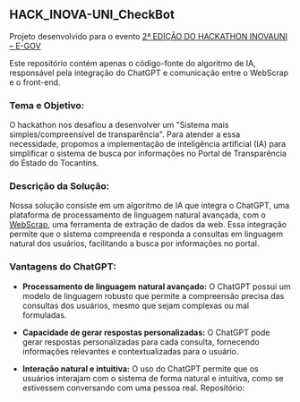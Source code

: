 ## HACK_INOVA-UNI_CheckBot

Projeto desenvolvido para o evento <a href="https://www.unitins.br/nPortal/portal/noticias/detalhes/5582-2023-10-21-com-cerca-de-200-inscritos-circuito-de-inovacao-surpreende-em-sua-primeira-edicao" alt="Link to event" target="_blank">2ª EDIÇÃO DO HACKATHON INOVAUNI – E-GOV</a>

Este repositório contém apenas o código-fonte do algoritmo de IA, responsável pela integração do ChatGPT e comunicação entre o WebScrap e o front-end.

### Tema e Objetivo:

O hackathon nos desafiou a desenvolver um "Sistema mais simples/compreensível de transparência". Para atender a essa necessidade, propomos a implementação de inteligência artificial (IA) para simplificar o sistema de busca por informações no Portal de Transparência do Estado do Tocantins.

### Descrição da Solução:

Nossa solução consiste em um algoritmo de IA que integra o ChatGPT, uma plataforma de processamento de linguagem natural avançada, com o [WebScrap](https://github.com/Davi-zzz/hackathon), uma ferramenta de extração de dados da web. Essa integração permite que o sistema compreenda e responda a consultas em linguagem natural dos usuários, facilitando a busca por informações no portal.

### Vantagens do ChatGPT:

* **Processamento de linguagem natural avançado:** O ChatGPT possui um modelo de linguagem robusto que permite a compreensão precisa das consultas dos usuários, mesmo que sejam complexas ou mal formuladas.

* **Capacidade de gerar respostas personalizadas:** O ChatGPT pode gerar respostas personalizadas para cada consulta, fornecendo informações relevantes e contextualizadas para o usuário.

* **Interação natural e intuitiva:** O uso do ChatGPT permite que os usuários interajam com o sistema de forma natural e intuitiva, como se estivessem conversando com uma pessoa real.
Repositório:
